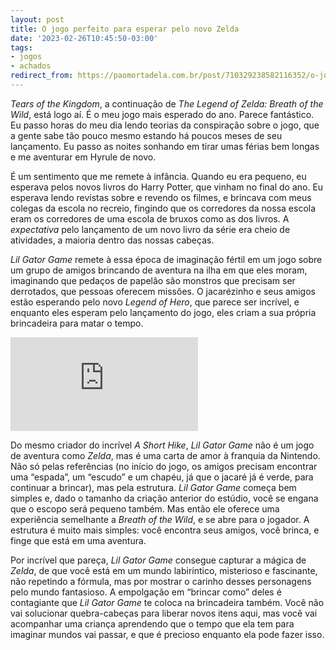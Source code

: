 ```yaml
---
layout: post
title: O jogo perfeito para esperar pelo novo Zelda
date: '2023-02-26T10:45:50-03:00'
tags:
- jogos
- achados
redirect_from: https://paomortadela.com.br/post/710329238582116352/o-jogo-perfeito-para-esperar-pelo-novo-zelda
---
```

_Tears of the Kingdom_, a continuação de _The Legend of Zelda: Breath of the Wild_, está logo aí. É o meu jogo mais esperado do ano. Parece fantástico. Eu passo horas do meu dia lendo teorias da conspiração sobre o jogo, que a gente sabe tão pouco mesmo estando há poucos meses de seu lançamento. Eu passo as noites sonhando em tirar umas férias bem longas e me aventurar em Hyrule de novo.

É um sentimento que me remete à infância. Quando eu era pequeno, eu esperava pelos novos livros do Harry Potter, que vinham no final do ano. Eu esperava lendo revistas sobre e revendo os filmes, e brincava com meus colegas da escola no recreio, fingindo que os corredores da nossa escola eram os corredores de uma escola de bruxos como as dos livros. A _expectativa_ pelo lançamento de um novo livro da série era cheio de atividades, a maioria dentro das nossas cabeças.

_Lil Gator Game_ remete à essa época de imaginação fértil em um jogo sobre um grupo de amigos brincando de aventura na ilha em que eles moram, imaginando que pedaços de papelão são monstros que precisam ser derrotados, que pessoas oferecem missões. O jacarézinho e seus amigos estão esperando pelo novo _Legend of Hero_, que parece ser incrível, e enquanto eles esperam pelo lançamento do jogo, eles criam a sua própria brincadeira para matar o tempo.

<iframe title="YouTube video player" src="https://www.youtube.com/embed/gO0Eh4Het0k" frameborder="0" allowfullscreen=""></iframe>

Do mesmo criador do incrível _A Short Hike_, _Lil Gator Game_ não é um jogo de aventura como _Zelda_, mas é uma carta de amor à franquia da Nintendo. Não só pelas referências (no início do jogo, os amigos precisam encontrar uma “espada”, um “escudo” e um chapéu, já que o jacaré já é verde, para continuar a brincar), mas pela estrutura. _Lil Gator Game_ começa bem simples e, dado o tamanho da criação anterior do estúdio, você se engana que o escopo será pequeno também. Mas então ele oferece uma experiência semelhante a _Breath of the Wild_, e se abre para o jogador. A estrutura é muito mais simples: você encontra seus amigos, você brinca, e finge que está em uma aventura.

Por incrível que pareça, _Lil Gator Game_ consegue capturar a mágica de _Zelda_, de que você está em um mundo labiríntico, misterioso e fascinante, não repetindo a fórmula, mas por mostrar o carinho desses personagens pelo mundo fantasioso. A empolgação em “brincar como” deles é contagiante que _Lil Gator Game_ te coloca na brincadeira também. Você não vai solucionar quebra-cabeças para liberar novos itens aqui, mas você vai acompanhar uma criança aprendendo que o tempo que ela tem para imaginar mundos vai passar, e que é precioso enquanto ela pode fazer isso.

